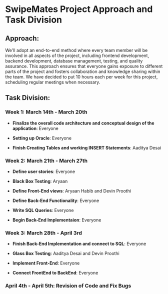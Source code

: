 # SwipeMates Project Approach and Task Division

## Approach:
We'll adopt an end-to-end method where every team member will be involved in all aspects of the project, including frontend development, backend development, database management, testing, and quality assurance. This approach ensures that everyone gains exposure to different parts of the project and fosters collaboration and knowledge sharing within the team. We have decided to put 10 hours each per week for this project, scheduling regular meetings when necessary. 

## Task Division:

### Week 1: March 14th - March 20th

- **Finalize the overall code architecture and conceptual design of the application**: Everyone

- **Setting up Oracle**: Everyone

- **Finish Creating Tables and working INSERT Statements**: Aaditya Desai

### Week 2: March 21th - March 27th

- **Define user stories**: Everyone

- **Black Box Testing**: Aryaan 

- **Define Front-End views**: Aryaan Habib and Devin Proothi 

- **Define Back-End Functionality**: Everyone

- **Write SQL Queries**: Everyone

- **Begin Back-End Implementaion**: Everyone

### Week 3: March 28th - April 3rd

- **Finish Back-End Implementation and connect to SQL**: Everyone

- **Glass Box Testing**: Aaditya Desai and Devin Proothi

- **Implement Front-End**: Everyone 

- **Connect FrontEnd to BackEnd**: Everyone

### April 4th - April 5th: Revision of Code and Fix Bugs


